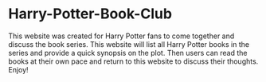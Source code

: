 # Harry-Potter-Book-Club

This website was created for Harry Potter fans to come together and discuss the book series. This website will list all Harry Potter books in the series and provide a quick synopsis on the plot. Then users can read the books at their own pace and return to this website to discuss their thoughts. Enjoy!

